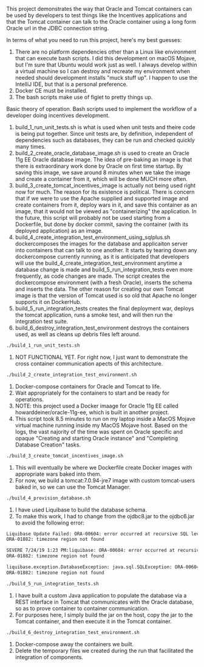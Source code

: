 This project demonstrates the way that Oracle and Tomcat containers can be used by developers to test things like the Incentives applications and that the Tomcat container can talk to the Oracle container using a long form Oracle url in the JDBC connection string.

In terms of what you need to run this project, here's my best guesses:
1. There are no platform dependencies other than a Linux like environment that can execute bash scripts.  I did this development on macOS Mojave, but I'm sure that Ubuntu would work just as well.  I always develop within a virtual machine so I can destroy and recreate my environment when needed should development installs "muck stuff up".  I happen to use the IntelliJ IDE, but that is a personal preference.
2. Docker CE must be installed.
3. The bash scripts make use of figlet to pretty things up. 

Basic theory of operation.  Bash scripts used to implement the workflow of a developer doing incentives development.
1. build_1_run_unit_tests.sh is what is used when unit tests and theire code is being put together.  Since unit tests are, by definition, independent of dependencies such as databases, they can be run and checked quickly many times.
2. build_2_create_oracle_database_image.sh is used to create an Oracle 11g EE Oracle database image.  The idea of pre-baking an image is that there is extraordinary work done by Oracle on first time startup.  By saving this image, we save around 8 minutes when we take the image and create a container from it, which will be done MUCH more often.
3. build_3_create_tomcat_incentives_image is actually not being used right now for much.  The reason for its existence is political.  There is concern that if we were to use the Apache supplied and supported image and create containers from it, deploy wars in it, and save this container as an image, that it would not be viewed as "containerizing" the application.  In the future, this script will probably not be used starting from a Dockerfile, but done by docker commit, saving the container (with its deployed application) as an image.
4. build_4_create_integration_test_environment_using_sqlplus.sh dockercomposes the images for the database and applicaiton server into containers that can talk to one another.  It starts by tearing down any dockercompose currently running, as it is anticipated that developers will use the build_4_create_integration_test_environment anytime a database change is made and build_5_run_integration_tests even more frequently, as code changes are made.  The script creates the dockercompose environment (with a fresh Oracle), inserts the schema and inserts the data.  The other reason for creating our own Tomcat image is that the version of Tomcat used is so old that Apache no longer supports it on DockerHub. 
5. build_5_run_integration_tests creates the final deployment war, deploys the tomcat application, runs a smoke test, and will then run the integration test suite.
6. build_6_destroy_integration_test_environment destroys the containers used, as well as cleans up debris files left around.

```bash
./build_1_run_unit_tests.sh
```
1. NOT FUNCTIONAL YET.  For right now, I just want to demonstrate the cross container communication apects of this architecture.

```bash
./build_2_create_integration_test_environment.sh
```
1. Docker-compose containers for Oracle and Tomcat to life.
2. Wait appropriately for the containers to start and be ready for operations.
3. NOTE: this project used a Docker imaage for Oracle 11g EE called howarddeiner/oracle-11g-ee, which is built in another project.
4. This script took 8.5 minutes to run on my laptop inside a MacOS Mojave virtual machine running inside my MacOS Mojave host.  Based on the logs, the vast najority of the time was spent on Oracle specific and opaque "Creating and starting Oracle instance" and "Completing Database Creation" tasks.

```bash
./build_3_create_tomcat_incentives_image.sh
```
1. This will eventually be where we Dockerfile create Docker images with appropriate wars baked into them.
2. For now, we build a tomcat:7.0.94-jre7 image with custom tomcat-users baked in, so we can use the Tomcat Manager. 

```bash
./build_4_provision_database.sh
```
1. I have used Liquibase to build the database schema.
2. To make this work, I had to change from the ojdbc8.jar to the ojdbc6.jar to avoid the following error:

```bash
Liquibase Update Failed: ORA-00604: error occurred at recursive SQL level 1
ORA-01882: timezone region not found

SEVERE 7/24/19 1:23 PM:liquibase: ORA-00604: error occurred at recursive SQL level 1
ORA-01882: timezone region not found

liquibase.exception.DatabaseException: java.sql.SQLException: ORA-00604: error occurred at recursive SQL level 1
ORA-01882: timezone region not found
```

```bash
./build_5_run_integration_tests.sh
```
1. I have built a custom Java application to populate the database via a REST interface in Tomcat that communicates with the Oracle database, so as to prove container to container communication.  
2. For purposes here, I simply build the jar on the host, copy the jar to the Tomcat container, and then execute it in the Tomcat container.

```bash
./build_6_destroy_integration_test_environment.sh
```
1. Docker-compose away the containers we built.
2. Delete the temporary files we created during the run that facilitated the integration of components.
